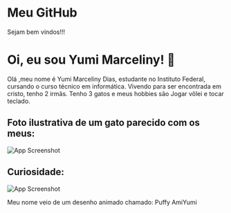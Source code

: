 
# Meu GitHub

Sejam bem vindos!!!

# Oi, eu sou Yumi Marceliny! 👋
 Olá ,meu nome é Yumi Marceliny Dias, estudante no Instituto Federal, cursando o curso técnico em informática. Vivendo para ser encontrada em cristo, tenho 2 irmãs. Tenho 3 gatos e meus hobbies são Jogar vôlei e tocar teclado. 


## Foto ilustrativa de um gato parecido com os meus:

![App Screenshot](https://i.pinimg.com/236x/36/e1/c6/36e1c6139525abe0b8775118e49577e2--x-animal-rescue.jpg ) 

## Curiosidade:
![App Screenshot](https://static.wikia.nocookie.net/cartoon-network-city-fanon/images/d/db/Yumi_by_mollyketty-d86ooq7.png/revision/latest?cb=20171228230849jpg ) 

Meu nome veio de um desenho animado chamado: Puffy AmiYumi

